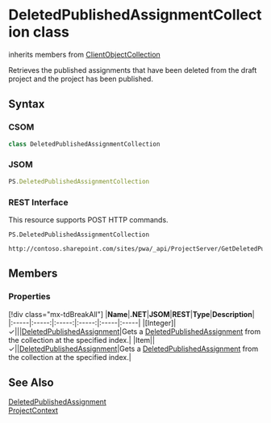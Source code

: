 [comment]: # (Name:DeletedPublishedAssignmentCollection)
[comment]: # (Name:Microsoft.ProjectServer.DeletedPublishedAssignmentCollection)
[comment]: # (Type:class)
[comment]: # (Status:Incomplete)

# <a name="name"></a>DeletedPublishedAssignmentCollection class

inherits members from [ClientObjectCollection<DeletedPublishedAssignment>](https://msdn.microsoft.com/EN-US/library/ee539303)<br/>

<a name="description"></a>Retrieves the published assignments that have been deleted from the draft project and the project has been published.

## <a name="syntax"></a>Syntax

### CSOM

```C#
class DeletedPublishedAssignmentCollection 
```
### JSOM

```JavaScript
PS.DeletedPublishedAssignmentCollection
```
### REST Interface

This resource supports POST HTTP commands.

```
PS.DeletedPublishedAssignmentCollection

http://contoso.sharepoint.com/sites/pwa/_api/ProjectServer/GetDeletedPublishedAssignments('datetime')
```

## <a name="members"></a>Members

### <a name="properties"></a>Properties
[!div class="mx-tdBreakAll"]
|**Name**|**.NET**|**JSOM**|**REST**|**Type**|**Description**|
|:-----|:-----:|:-----:|:-----:|:-----|:-----|
|<a name="[Integer]"></a>[Integer]|&#x2713;|||[DeletedPublishedAssignment](DeletedPublishedAssignment.md)|Gets a [DeletedPublishedAssignment](DeletedPublishedAssignment.md) from the collection at the specified index.|
|<a name="Item"></a>Item||&#x2713;||[DeletedPublishedAssignment](DeletedPublishedAssignment.md)|Gets a [DeletedPublishedAssignment](DeletedPublishedAssignment.md) from the collection at the specified index.|

## <a name="seeAlso"></a>See Also

[DeletedPublishedAssignment](DeletedPublishedAssignment.md)<br/>
[ProjectContext](ProjectContext.md)<br/>
